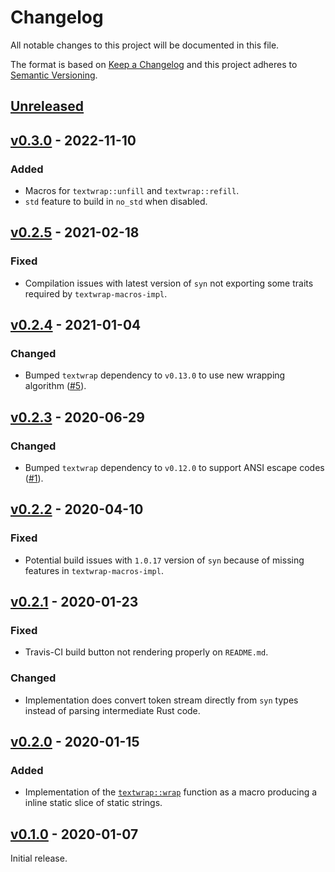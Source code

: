 # Changelog
All notable changes to this project will be documented in this file.

The format is based on [Keep a Changelog](http://keepachangelog.com/en/1.0.0/)
and this project adheres to [Semantic Versioning](http://semver.org/spec/v2.0.0.html).


## [Unreleased]

[Unreleased]: https://github.com/althonos/textwrap-macros/compare/v0.3.0...HEAD


## [v0.3.0] - 2022-11-10

[v0.3.0]: https://github.com/althonos/textwrap-macros/compare/v0.2.5...v0.3.0

### Added 
- Macros for `textwrap::unfill` and `textwrap::refill`.
- `std` feature to build in `no_std` when disabled.


## [v0.2.5] - 2021-02-18

[v0.2.5]: https://github.com/althonos/textwrap-macros/compare/v0.2.4...v0.2.5

### Fixed
- Compilation issues with latest version of `syn` not exporting some traits
  required by `textwrap-macros-impl`.


## [v0.2.4] - 2021-01-04

[v0.2.4]: https://github.com/althonos/textwrap-macros/compare/v0.2.3...v0.2.4

### Changed
- Bumped `textwrap` dependency to `v0.13.0` to use new wrapping algorithm
  ([#5](https://github.com/althonos/textwrap-macros/pull/5)).


## [v0.2.3] - 2020-06-29

[v0.2.3]: https://github.com/althonos/textwrap-macros/compare/v0.2.2...v0.2.3

### Changed
- Bumped `textwrap` dependency to `v0.12.0` to support ANSI escape codes
  ([#1](https://github.com/althonos/textwrap-macros/pull/1)).


## [v0.2.2] - 2020-04-10

[v0.2.2]: https://github.com/althonos/textwrap-macros/compare/v0.2.1...v0.2.2

### Fixed
- Potential build issues with `1.0.17` version of `syn` because of missing
  features in `textwrap-macros-impl`.


## [v0.2.1] - 2020-01-23

[v0.2.1]: https://github.com/althonos/textwrap-macros/compare/v0.2.0...v0.2.1

### Fixed
- Travis-CI build button not rendering properly on `README.md`.

### Changed
- Implementation does convert token stream directly from `syn` types instead of
  parsing intermediate Rust code.


## [v0.2.0] - 2020-01-15

[v0.2.0]: https://github.com/althonos/textwrap-macros/compare/v0.1.0...v0.2.0

### Added
- Implementation of the [`textwrap::wrap`] function as a macro producing a
  inline static slice of static strings.

[`textwrap::wrap`]: https://docs.rs/textwrap/0.11.0/textwrap/fn.wrap.html


## [v0.1.0] - 2020-01-07

[v0.1.0]: https://github.com/althonos/textwrap-macros/compare/c55dc29...v0.1.0

Initial release.

